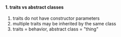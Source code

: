 #### 1.  traits vs abstract classes
  1. traits do not have constructor parameters
  2. multiple traits may be  inherited by the same class
  3. traits = behavior, abstract class = "thing"
